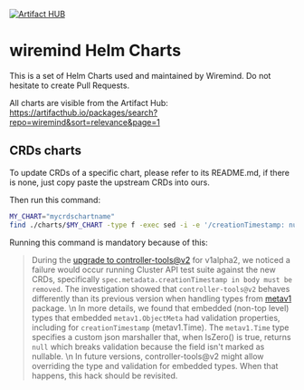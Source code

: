 [![Artifact HUB](https://img.shields.io/endpoint?url=https://artifacthub.io/badge/repository/wiremind)](https://artifacthub.io/packages/search?repo=wiremind)

# wiremind Helm Charts

This is a set of Helm Charts used and maintained by Wiremind. Do not hesitate to create Pull Requests.

All charts are visible from the Artifact Hub: https://artifacthub.io/packages/search?repo=wiremind&sort=relevance&page=1

## CRDs charts

To update CRDs of a specific chart, please refer to its README.md, if there is none, just copy paste the upstream CRDs into ours.

Then run this command:
```bash
MY_CHART="mycrdschartname"
find ./charts/$MY_CHART -type f -exec sed -i -e '/creationTimestamp: null/d' {} \;
```

Running this command is mandatory because of this:
> During the [upgrade to controller-tools@v2](https://github.com/kubernetes-sigs/cluster-api/pull/1054) for v1alpha2, we noticed a failure would occur running Cluster API test suite against the new CRDs, specifically `spec.metadata.creationTimestamp in body must be removed`. The investigation showed that `controller-tools@v2` behaves differently than its previous version when handling types from [metav1](k8s.io/apimachinery/pkg/apis/meta/v1) package. \n In more details, we found that embedded (non-top level) types that embedded `metav1.ObjectMeta` had validation properties, including for `creationTimestamp` (metav1.Time). The `metav1.Time` type specifies a custom json marshaller that, when IsZero() is true, returns `null` which breaks validation because the field isn't marked as nullable. \n In future versions, controller-tools@v2 might allow overriding the type and validation for embedded types. When that happens, this hack should be revisited.
